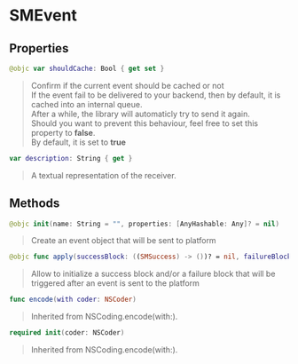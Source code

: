 # SMEvent

## Properties
```swift
@objc var shouldCache: Bool { get set }
```

>Confirm if the current event should be cached or not<br/>If the event fail to be delivered to your backend, then by default, it is cached into an internal queue.<br/>After a while, the library will automaticly try to send it again.<br/>Should you want to prevent this behaviour, feel free to set this property to **false**.<br/>By default, it is set to **true**

```swift
var description: String { get }
```

>A textual representation of the receiver.

## Methods
```swift
@objc init(name: String = "", properties: [AnyHashable: Any]? = nil)
```

>Create an event object that will be sent to platform<br/>

```swift
@objc func apply(successBlock: ((SMSuccess) -> ())? = nil, failureBlock: ((SMFailure) -> ())? = nil)
```

>Allow to initialize a success block and/or a failure block that will be triggered after an event is sent to the platform<br/>

```swift
func encode(with coder: NSCoder)
```

>Inherited from NSCoding.encode(with:).

```swift
required init(coder: NSCoder)
```

>Inherited from NSCoding.encode(with:).